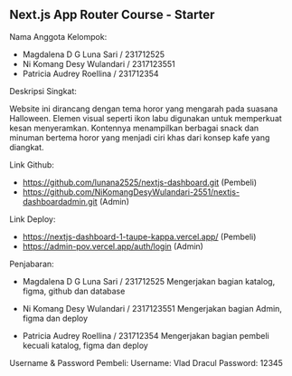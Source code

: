 ## Next.js App Router Course - Starter

Nama Anggota Kelompok:
- Magdalena D G Luna Sari / 231712525
- Ni Komang Desy Wulandari / 2317123551
- Patricia Audrey Roellina / 231712354

Deskripsi Singkat:

Website ini dirancang dengan tema horor yang mengarah pada suasana Halloween. Elemen visual seperti ikon labu digunakan untuk memperkuat kesan menyeramkan. Kontennya menampilkan berbagai snack dan minuman bertema horor yang menjadi ciri khas dari konsep kafe yang diangkat.

Link Github:
- https://github.com/lunana2525/nextjs-dashboard.git (Pembeli)
- https://github.com/NiKomangDesyWulandari-2551/nextjs-dashboardadmin.git  (Admin)

Link Deploy:
- https://nextjs-dashboard-1-taupe-kappa.vercel.app/ (Pembeli)
- https://admin-pov.vercel.app/auth/login (Admin)

Penjabaran:
- Magdalena D G Luna Sari / 231712525
Mengerjakan bagian katalog, figma, github dan database

- Ni Komang Desy Wulandari / 2317123551
Mengerjakan bagian Admin, figma dan deploy

- Patricia Audrey Roellina / 231712354
Mengerjakan bagian pembeli kecuali katalog, figma dan deploy


Username & Password Pembeli:
Username: Vlad Dracul
Password: 12345
